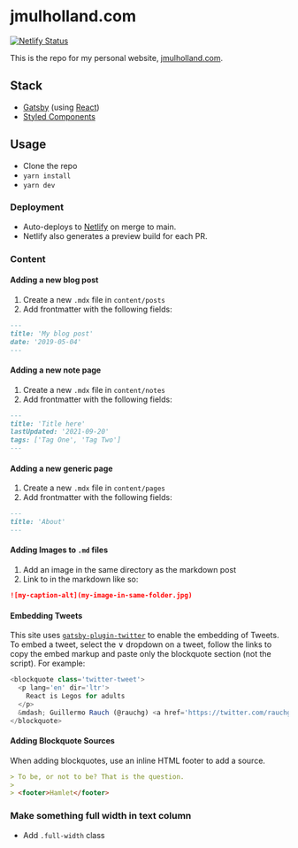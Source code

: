 # jmulholland.com

[![Netlify Status](https://api.netlify.com/api/v1/badges/f78a46a9-01dd-402b-8db6-872418d056dc/deploy-status)](https://app.netlify.com/sites/james/deploys)

This is the repo for my personal website,
[jmulholland.com](https://jmulholland.com).

## Stack

- [Gatsby](https://www.gatsbyjs.org/) (using
  [React](https://reactjs.org))
- [Styled Components](https://styled-components.com)

## Usage

- Clone the repo
- `yarn install`
- `yarn dev`

### Deployment

- Auto-deploys to
  [Netlify](https://app.netlify.com/sites/james/overview) on merge to
  main.
- Netlify also generates a preview build for each PR.

### Content

#### Adding a new blog post

1. Create a new `.mdx` file in `content/posts`
2. Add frontmatter with the following fields:

```markdown
---
title: 'My blog post'
date: '2019-05-04'
---
```

#### Adding a new note page

1. Create a new `.mdx` file in `content/notes`
2. Add frontmatter with the following fields:

```markdown
---
title: 'Title here'
lastUpdated: '2021-09-20'
tags: ['Tag One', 'Tag Two']
---
```

#### Adding a new generic page

1. Create a new `.mdx` file in `content/pages`
2. Add frontmatter with the following fields:

```markdown
---
title: 'About'
---
```

#### Adding Images to `.md` files

1. Add an image in the same directory as the markdown post
2. Link to in the markdown like so:

```markdown
![my-caption-alt](my-image-in-same-folder.jpg)
```

#### Embedding Tweets

This site uses
[`gatsby-plugin-twitter`](https://www.gatsbyjs.org/packages/gatsby-plugin-twitter/?=twitter)
to enable the embedding of Tweets. To embed a tweet, select the ∨
dropdown on a tweet, follow the links to copy the embed markup and
paste only the blockquote section (not the script). For example:

```javascript
<blockquote class='twitter-tweet'>
  <p lang='en' dir='ltr'>
    React is Legos for adults
  </p>
  &mdash; Guillermo Rauch (@rauchg) <a href='https://twitter.com/rauchg/status/1068183829737664512?ref_src=twsrc%5Etfw'>November 29, 2018</a>
</blockquote>
```

#### Adding Blockquote Sources

When adding blockquotes, use an inline HTML footer to add a source.

```markdown
> To be, or not to be? That is the question.
>
> <footer>Hamlet</footer>
```

### Make something full width in text column

- Add `.full-width` class
